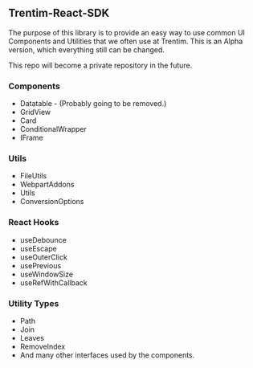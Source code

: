 ## Trentim-React-SDK
The purpose of this library is to provide an easy way to use common UI Components and Utilities that we often use at Trentim. 
This is an Alpha version, which everything still can be changed.

This repo will become a private repository in the future.

### Components
* Datatable - (Probably going to be removed.)
* GridView
* Card
* ConditionalWrapper
* IFrame
### Utils
* FileUtils
* WebpartAddons
* Utils
* ConversionOptions

### React Hooks
* useDebounce
* useEscape
* useOuterClick
* usePrevious
* useWindowSize
* useRefWithCallback

### Utility Types
* Path
* Join
* Leaves
* RemoveIndex
* And many other interfaces used by the components.
